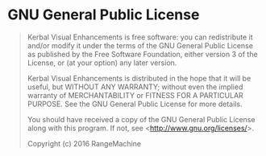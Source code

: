# GNU General Public License

> Kerbal Visual Enhancements is free software: you can redistribute it and/or modify
> it under the terms of the GNU General Public License as published by
> the Free Software Foundation, either version 3 of the License, or
> (at your option) any later version.
> 
> Kerbal Visual Enhancements is distributed in the hope that it will be useful,
> but WITHOUT ANY WARRANTY; without even the implied warranty of
> MERCHANTABILITY or FITNESS FOR A PARTICULAR PURPOSE. See the
> GNU General Public License for more details.
> 
> You should have received a copy of the GNU General Public License
> along with this program. If not, see <<http://www.gnu.org/licenses/>>.
> 
> Copyright (c) 2016 RangeMachine
